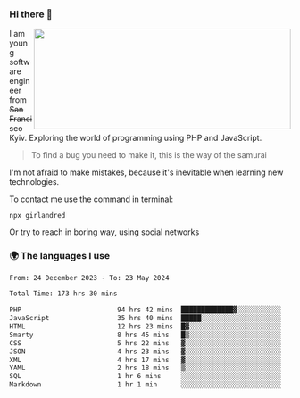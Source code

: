 ### Hi there 👋  

<img align='right' src="https://github-readme-stats.vercel.app/api?username=girlandred&count_private=true&show_icons=true&include_all_commits=true&hide_rank=true&hide_title=true&theme=buefy&card_width=300" width=460 height=180>


I am young software engineer from ~~San Francisco~~ Kyiv. Exploring the world of programming using PHP and JavaScript.


> To find a bug you need to make it, this is the way of the samurai



I'm not afraid to make mistakes, because it's inevitable when learning new technologies.

To contact me use the command in terminal:

```
npx girlandred
```

Or try to reach in boring way, using social networks


### 🌍 The languages I use

<!--START_SECTION:waka-->

```txt
From: 24 December 2023 - To: 23 May 2024

Total Time: 173 hrs 30 mins

PHP                        94 hrs 42 mins  █████████████▓░░░░░░░░░░░   54.57 %
JavaScript                 35 hrs 40 mins  █████░░░░░░░░░░░░░░░░░░░░   20.56 %
HTML                       12 hrs 23 mins  █▓░░░░░░░░░░░░░░░░░░░░░░░   07.14 %
Smarty                     8 hrs 45 mins   █▒░░░░░░░░░░░░░░░░░░░░░░░   05.04 %
CSS                        5 hrs 22 mins   ▓░░░░░░░░░░░░░░░░░░░░░░░░   03.09 %
JSON                       4 hrs 23 mins   ▓░░░░░░░░░░░░░░░░░░░░░░░░   02.53 %
XML                        4 hrs 17 mins   ▓░░░░░░░░░░░░░░░░░░░░░░░░   02.47 %
YAML                       2 hrs 18 mins   ▒░░░░░░░░░░░░░░░░░░░░░░░░   01.33 %
SQL                        1 hr 6 mins     ░░░░░░░░░░░░░░░░░░░░░░░░░   00.64 %
Markdown                   1 hr 1 min      ░░░░░░░░░░░░░░░░░░░░░░░░░   00.59 %
```

<!--END_SECTION:waka-->

